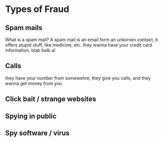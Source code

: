 # Types of Fraud

## Spam mails
What is a spam mail? A spam mail is an email form an unkonwn contact, it offers stupid stuff, like medicine, etc. they wanna have your credit card information, blab balb al

## Calls
they have your number from somewehre, they give you calls, and they wanna get money from you

## Click bait / strange websites

## Spying in public

## Spy software / virus

